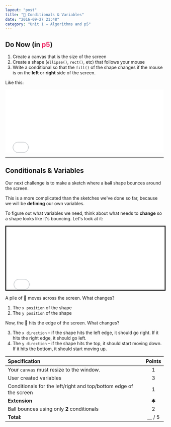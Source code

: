 ```yaml
---
layout: "post"
title: "🔂 Conditionals & Variables"
date: "2016-09-27 21:48"
category: "Unit 1 – Algorithms and p5"
---
```


## Do Now (in <span style="color: #ED1F5E">p5</span>)

1. Create a canvas that is the size of the screen
2. Create a shape (`ellipse()`, `rect()`, etc) that follows your mouse
3. Write a conditional so that the `fill()` of the shape changes if the mouse is on the **left** or **right** side of the screen.

Like this:

<iframe src="{{ site.baseurl }}/Code_Examples/left_right/index.html" width="100%" height="200px" style="border:none"></iframe>

---

## Conditionals & Variables

Our next challenge is to make a sketch where a ~~ball~~ shape bounces around the screen.

This is a more complicated than the sketches we've done so far, because we will be **defining** our own variables.

To figure out what variables we need, think about what needs to **change** so a shape looks like it's bouncing. Let's look at it:

<iframe src="{{ site.baseurl }}/Code_Examples/Trumpoo" width="100%" height="200px" style="border:solid"></iframe>

A pile of 💩 moves across the screen. What changes?

1. The `x position` of the shape
2. The `y position` of the shape

Now, the 💩 hits the edge of the screen. What changes?

3. The `x direction` – if the shape hits the left edge, it should go right. If it hits the right edge, it should go left.
4. The `y direction` – if the shape hits the top, it should start moving down. If it hits the bottom, it should start moving up.

| Specification     | Points     |
| :------------- | :-------------: |
| Your `canvas` must resize to the window.            | 1|
| User created variables |   3 |
| Conditionals for the left/right and top/bottom edge of the screen | 1 |
| **Extension** | ✱ |
| Ball bounces using only **2** conditionals | 2 |
|**Total:**| __ / 5|
